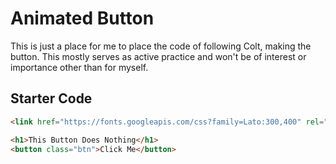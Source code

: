 # Animated Button

This is just a place for me to place the code of following Colt, making the button. This mostly serves as active practice and won't be of interest or importance other than for myself.

## Starter Code

```html
<link href="https://fonts.googleapis.com/css?family=Lato:300,400" rel="stylesheet">

<h1>This Button Does Nothing</h1>
<button class="btn">Click Me</button>
```